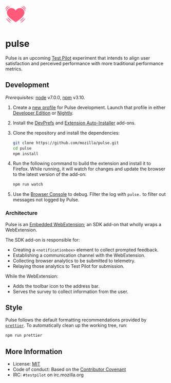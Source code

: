 ![Pulse icon](src/icons/pulse-64.png)


# pulse

Pulse is an upcoming [Test Pilot](https://testpilot.firefox.com) experiment that intends to align user satisfaction and perceived performance with more traditional performance metrics.


## Development

*Prerequisites:* [node](https://docs.npmjs.com/cli/install) v7.0.0, [npm](https://nodejs.org/download/) v3.10.

1. Create a [new profile](https://developer.mozilla.org/Firefox/Multiple_profiles) for Pulse development. Launch that profile in either [Developer Edition](https://www.mozilla.org/firefox/developer/) or [Nightly](https://www.mozilla.org/firefox/channel/desktop#nightly).
1. Install the [DevPrefs](https://addons.mozilla.org/firefox/addon/devprefs/) and [Extension Auto-Installer](https://addons.mozilla.org/firefox/addon/autoinstaller/) add-ons.
1. Clone the repository and install the dependencies:

    ```sh
    git clone https://github.com/mozilla/pulse.git
    cd pulse
    npm install
    ```
 
1. Run the following command to build the extension and install it to Firefox. While running, it will watch for changes and update the browser to the latest version of the add-on:

    ```sh
    npm run watch
    ```

1. Use the [Browser Console](https://developer.mozilla.org/docs/Tools/Browser_Console) to debug. Filter the log with `pulse.` to filter out messages not logged by Pulse.


### Architecture

Pulse is an [Embedded WebExtension](https://developer.mozilla.org/Add-ons/WebExtensions/Embedded_WebExtensions); an SDK add-on that wholly wraps a WebExtension.

The SDK add-on is responsible for:

- Creating a `<notificationbox>` element to collect prompted feedback.
- Establishing a communication channel with the WebExtension.
- Collecting browser analytics to be submitted to telemetry.
- Relaying those analytics to Test Pilot for submission.

While the WebExtension:

- Adds the toolbar icon to the address bar.
- Serves the survey to collect information from the user.


## Style

Pulse follows the default formatting recommendations provided by [`prettier`](https://github.com/jlongster/prettier). To automatically clean up the working tree, run:

```sh
npm run prettier
```


## More Information

- License: [MIT](license.md)
- Code of conduct: Based on the [Contributor Covenant](code_of_conduct.md)
- IRC: `#testpilot` on irc.mozilla.org
